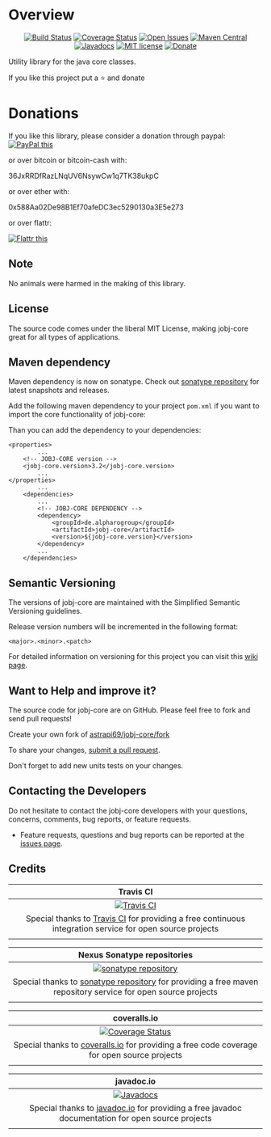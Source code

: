 # Overview

<div align="center">

[![Build Status](https://travis-ci.org/astrapi69/jobj-core.svg?branch=master)](https://travis-ci.org/astrapi69/jobj-core) 
[![Coverage Status](https://coveralls.io/repos/github/astrapi69/jobj-core/badge.svg?branch=master)](https://coveralls.io/github/astrapi69/jobj-core?branch=master) 
[![Open Issues](https://img.shields.io/github/issues/astrapi69/jobj-core.svg?style=flat)](https://github.com/astrapi69/jobj-core/issues) 
[![Maven Central](https://maven-badges.herokuapp.com/maven-central/de.alpharogroup/jobj-core/badge.svg)](https://maven-badges.herokuapp.com/maven-central/de.alpharogroup/jobj-core)
[![Javadocs](http://www.javadoc.io/badge/de.alpharogroup/jobj-core.svg)](http://www.javadoc.io/doc/de.alpharogroup/jobj-core)
[![MIT license](http://img.shields.io/badge/license-MIT-brightgreen.svg?style=flat)](http://opensource.org/licenses/MIT)
[![Donate](https://img.shields.io/badge/donate-❤-ff2244.svg)](https://www.paypal.com/cgi-bin/webscr?cmd=_s-xclick&hosted_button_id=GVBTWLRAZ7HB8)

</div>

Utility library for the java core classes.

If you like this project put a ⭐ and donate

# Donations

If you like this library, please consider a donation through paypal: <a href="https://www.paypal.com/cgi-bin/webscr?cmd=_s-xclick&hosted_button_id=MJ7V43GU2H386" target="_blank">
<img src="https://www.paypalobjects.com/en_US/GB/i/btn/btn_donateCC_LG.gif" alt="PayPal this" title="PayPal – The safer, easier way to pay online!" border="0" />
</a>

or over bitcoin or bitcoin-cash with:

36JxRRDfRazLNqUV6NsywCw1q7TK38ukpC

or over ether with:

0x588Aa02De98B1Ef70afeDC3ec5290130a3E5e273

or over flattr:
  
<a href="http://flattr.com/thing/4067696/astrapi69jobj-core-on-GitHub" target="_blank">
<img src="http://api.flattr.com/button/flattr-badge-large.png" alt="Flattr this" title="Flattr this" border="0" />
</a>

## Note

No animals were harmed in the making of this library.

## License

The source code comes under the liberal MIT License, making jobj-core great for all types of applications.

## Maven dependency

Maven dependency is now on sonatype.
Check out [sonatype repository](https://oss.sonatype.org/index.html#nexus-search;gav~de.alpharogroup~jobj-core~~~) for latest snapshots and releases.

Add the following maven dependency to your project `pom.xml` if you want to import the core functionality of jobj-core:

Than you can add the dependency to your dependencies:

	<properties>
			...
		<!-- JOBJ-CORE version -->
		<jobj-core.version>3.2</jobj-core.version>
			...
	</properties>
			...
		<dependencies>
			...
			<!-- JOBJ-CORE DEPENDENCY -->
			<dependency>
				<groupId>de.alpharogroup</groupId>
				<artifactId>jobj-core</artifactId>
				<version>${jobj-core.version}</version>
			</dependency>
			...
		</dependencies>

## Semantic Versioning

The versions of jobj-core are maintained with the Simplified Semantic Versioning guidelines.

Release version numbers will be incremented in the following format:

`<major>.<minor>.<patch>`

For detailed information on versioning for this project you can visit this [wiki page](https://github.com/lightblueseas/mvn-parent-projects/wiki/Simplified-Semantic-Versioning).

## Want to Help and improve it? ###

The source code for jobj-core are on GitHub. Please feel free to fork and send pull requests!

Create your own fork of [astrapi69/jobj-core/fork](https://github.com/astrapi69/jobj-core/fork)

To share your changes, [submit a pull request](https://github.com/astrapi69/jobj-core/pull/new/develop).

Don't forget to add new units tests on your changes.

## Contacting the Developers

Do not hesitate to contact the jobj-core developers with your questions, concerns, comments, bug reports, or feature requests.
- Feature requests, questions and bug reports can be reported at the [issues page](https://github.com/astrapi69/jobj-core/issues).

## Credits

|**Travis CI**|
|     :---:      |
|[![Travis CI](https://travis-ci.com/images/logos/TravisCI-Full-Color.png)](https://coveralls.io/github/astrapi69/jobj-core?branch=master)|
|Special thanks to [Travis CI](https://travis-ci.org) for providing a free continuous integration service for open source projects|
|     <img width=1000/>     |

|**Nexus Sonatype repositories**|
|     :---:      |
|[![sonatype repository](https://img.shields.io/nexus/r/https/oss.sonatype.org/de.alpharogroup/jobj-core.svg?style=for-the-badge)](https://oss.sonatype.org/index.html#nexus-search;gav~de.alpharogroup~jobj-core~~~)|
|Special thanks to [sonatype repository](https://www.sonatype.com) for providing a free maven repository service for open source projects|
|     <img width=1000/>     |

|**coveralls.io**|
|     :---:      |
|[![Coverage Status](https://coveralls.io/repos/github/astrapi69/jobj-core/badge.svg?branch=master)](https://coveralls.io/github/astrapi69/jobj-core?branch=master)|
|Special thanks to [coveralls.io](https://coveralls.io) for providing a free code coverage for open source projects|
|     <img width=1000/>     |

|**javadoc.io**|
|     :---:      |
|[![Javadocs](http://www.javadoc.io/badge/de.alpharogroup/jobj-core.svg)](http://www.javadoc.io/doc/de.alpharogroup/jobj-core)|
|Special thanks to [javadoc.io](http://www.javadoc.io) for providing a free javadoc documentation for open source projects|
|     <img width=1000/>     |
